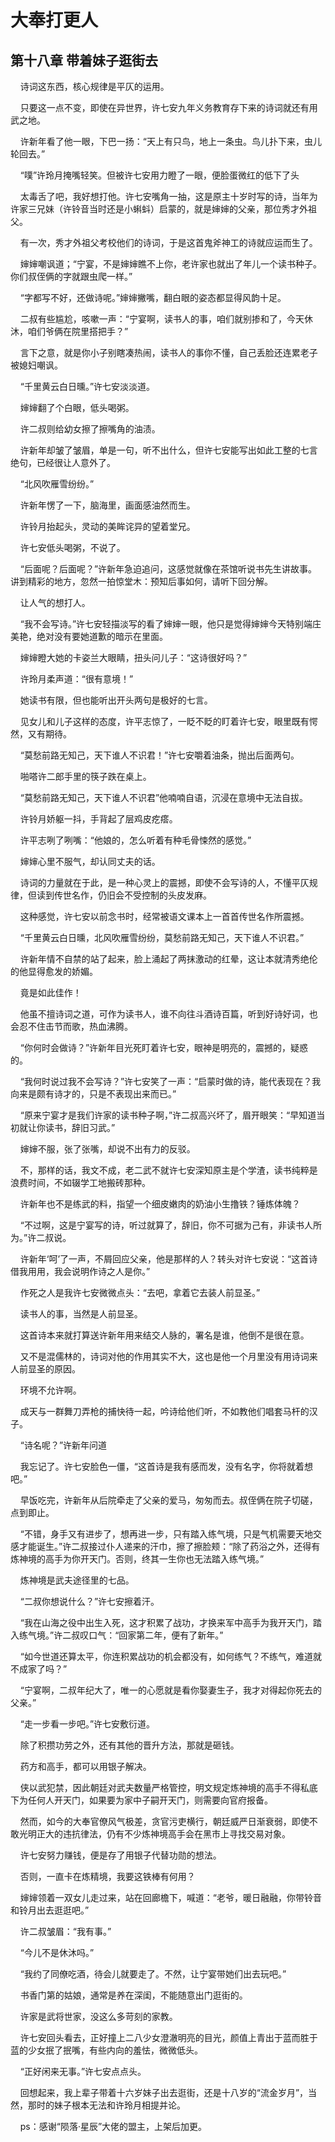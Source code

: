 # 大奉打更人 
 ## 第十八章 带着妹子逛街去
     诗词这东西，核心规律是平仄的运用。

    只要这一点不变，即使在异世界，许七安九年义务教育存下来的诗词就还有用武之地。

    许新年看了他一眼，下巴一扬：“天上有只鸟，地上一条虫。鸟儿扑下来，虫儿轮回去。”

    “噗”许玲月掩嘴轻笑。但被许七安用力瞪了一眼，便脸蛋微红的低下了头

    太毒舌了吧，我好想打他。许七安嘴角一抽，这是原主十岁时写的诗，当年为许家三兄妹（许铃音当时还是小蝌蚪）启蒙的，就是婶婶的父亲，那位秀才外祖父。

    有一次，秀才外祖父考校他们的诗词，于是这首鬼斧神工的诗就应运而生了。

    婶婶嘲讽道；“宁宴，不是婶婶瞧不上你，老许家也就出了年儿一个读书种子。你们叔侄俩的字就跟虫爬一样。”

    “字都写不好，还做诗呢。”婶婶撇嘴，翻白眼的姿态都显得风韵十足。

    二叔有些尴尬，咳嗽一声：“宁宴啊，读书人的事，咱们就别掺和了，今天休沐，咱们爷俩在院里搭把手？”

    言下之意，就是你小子别瞎凑热闹，读书人的事你不懂，自己丢脸还连累老子被媳妇嘲讽。

    “千里黄云白日曛。”许七安淡淡道。

    婶婶翻了个白眼，低头喝粥。

    许二叔则给幼女擦了擦嘴角的油渍。

    许新年却皱了皱眉，单是一句，听不出什么，但许七安能写出如此工整的七言绝句，已经很让人意外了。

    “北风吹雁雪纷纷。”

    许新年愣了一下，脑海里，画面感油然而生。

    许铃月抬起头，灵动的美眸诧异的望着堂兄。

    许七安低头喝粥，不说了。

    “后面呢？后面呢？”许新年急迫追问，这感觉就像在茶馆听说书先生讲故事。讲到精彩的地方，忽然一拍惊堂木：预知后事如何，请听下回分解。

    让人气的想打人。

    “我不会写诗。”许七安轻描淡写的看了婶婶一眼，他只是觉得婶婶今天特别端庄美艳，绝对没有要她道歉的暗示在里面。

    婶婶瞪大她的卡姿兰大眼睛，扭头问儿子：“这诗很好吗？”

    许玲月柔声道：“很有意境！”

    她读书有限，但也能听出开头两句是极好的七言。

    见女儿和儿子这样的态度，许平志惊了，一眨不眨的盯着许七安，眼里既有愕然，又有期待。

    “莫愁前路无知己，天下谁人不识君！”许七安嚼着油条，抛出后面两句。

    啪嗒许二郎手里的筷子跌在桌上。

    “莫愁前路无知己，天下谁人不识君”他喃喃自语，沉浸在意境中无法自拔。

    许铃月娇躯一抖，手背起了层鸡皮疙瘩。

    许平志咧了咧嘴：“他娘的，怎么听着有种毛骨悚然的感觉。”

    婶婶心里不服气，却认同丈夫的话。

    诗词的力量就在于此，是一种心灵上的震撼，即使不会写诗的人，不懂平仄规律，但读到传世名作，仍旧会不受控制的头皮发麻。

    这种感觉，许七安以前念书时，经常被语文课本上一首首传世名作所震撼。

    “千里黄云白日曛，北风吹雁雪纷纷，莫愁前路无知己，天下谁人不识君。”

    许新年情不自禁的站了起来，脸上涌起了两抹激动的红晕，这让本就清秀绝伦的他显得愈发的娇媚。

    竟是如此佳作！

    他虽不擅诗词之道，可作为读书人，谁不向往斗酒诗百篇，听到好诗好词，也会忍不住击节而歌，热血沸腾。

    “你何时会做诗？”许新年目光死盯着许七安，眼神是明亮的，震撼的，疑惑的。

    “我何时说过我不会写诗？”许七安笑了一声：“启蒙时做的诗，能代表现在？我向来是颇有诗才的，只是不表现出来而已。”

    “原来宁宴才是我们许家的读书种子啊，”许二叔高兴坏了，眉开眼笑：“早知道当初就让你读书，辞旧习武。”

    婶婶不服，张了张嘴，却说不出有力的反驳。

    不，那样的话，我文不成，老二武不就许七安深知原主是个学渣，读书纯粹是浪费时间，不如辍学工地搬砖那种。

    许新年也不是练武的料，指望一个细皮嫩肉的奶油小生撸铁？锤炼体魄？

    “不过啊，这是宁宴写的诗，听过就算了，辞旧，你不可据为己有，非读书人所为。”许二叔说。

    许新年‘呵’了一声，不屑回应父亲，他是那样的人？转头对许七安说：“这首诗借我用用，我会说明作诗之人是你。”

    作死之人是我许七安微微点头：“去吧，拿着它去装人前显圣。”

    读书人的事，当然是人前显圣。

    这首诗本来就打算送许新年用来结交人脉的，署名是谁，他倒不是很在意。

    又不是混儒林的，诗词对他的作用其实不大，这也是他一个月里没有用诗词来人前显圣的原因。

    环境不允许啊。

    成天与一群舞刀弄枪的捕快待一起，吟诗给他们听，不如教他们唱套马杆的汉子。

    “诗名呢？”许新年问道

    我忘记了。许七安脸色一僵，“这首诗是我有感而发，没有名字，你将就着想吧。”

    早饭吃完，许新年从后院牵走了父亲的爱马，匆匆而去。叔侄俩在院子切磋，点到即止。

    “不错，身手又有进步了，想再进一步，只有踏入练气境，只是气机需要天地交感才能诞生。”许二叔接过仆人递来的汗巾，擦了擦脸颊：“除了药浴之外，还得有炼神境的高手为你开天门。否则，终其一生你也无法踏入练气境。”

    炼神境是武夫途径里的七品。

    “二叔你想说什么？”许七安擦着汗。

    “我在山海之役中出生入死，这才积累了战功，才换来军中高手为我开天门，踏入练气境。”许二叔叹口气：“回家第二年，便有了新年。”

    “如今世道还算太平，你连积累战功的机会都没有，如何练气？不练气，难道就不成家了吗？”

    “宁宴啊，二叔年纪大了，唯一的心愿就是看你娶妻生子，我才对得起你死去的父亲。”

    “走一步看一步吧。”许七安敷衍道。

    除了积攒功劳之外，还有其他的晋升方法，那就是砸钱。

    药方和高手，都可以用银子解决。

    侠以武犯禁，因此朝廷对武夫数量严格管控，明文规定炼神境的高手不得私底下为任何人开天门，如果要为家中子嗣开天门，则需要向官府报备。

    然而，如今的大奉官僚风气极差，贪官污吏横行，朝廷威严日渐衰弱，即使不敢光明正大的违抗律法，仍有不少炼神境高手会在黑市上寻找交易对象。

    许七安努力赚钱，便是存了用银子代替功勋的想法。

    否则，一直卡在炼精境，我要这铁棒有何用？

    婶婶领着一双女儿走过来，站在回廊檐下，喊道：“老爷，暖日融融，你带铃音和铃月出去逛逛吧。”

    许二叔皱眉：“我有事。”

    “今儿不是休沐吗。”

    “我约了同僚吃酒，待会儿就要走了。不然，让宁宴带她们出去玩吧。”

    书香门第的姑娘，通常是养在深闺，不能随意出门逛街的。

    许家是武将世家，没这么多苛刻的家教。

    许七安回头看去，正好撞上二八少女澄澈明亮的目光，颜值上青出于蓝而胜于蓝的少女抿了抿嘴，有些内向的羞怯，微微低头。

    “正好闲来无事。”许七安点点头。

    回想起来，我上辈子带着十六岁妹子出去逛街，还是十八岁的“流金岁月”，当然，那时的妹子根本无法和许玲月相提并论。

    ps：感谢“陨落·星辰”大佬的盟主，上架后加更。
